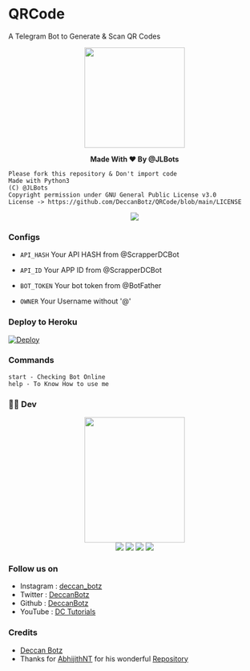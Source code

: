 # QRCode
A Telegram Bot to Generate & Scan QR Codes
<p align="middle">
 <img src = "https://www.hizliresim.com/m14imdp" width="200" height="200">
</p>
  <b><p align="center">Made With ❤ By @JLBots</p></b>


```
Please fork this repository & Don't import code
Made with Python3
(C) @JLBots
Copyright permission under GNU General Public License v3.0
License -> https://github.com/DeccanBotz/QRCode/blob/main/LICENSE
```

<p align="center">
  <a href="https://www.python.org">
    <img src="http://ForTheBadge.com/images/badges/made-with-python.svg">
  </a>
</p>

### Configs
* `API_HASH` Your API HASH from @ScrapperDCBot

* `API_ID` Your APP ID from @ScrapperDCBot

* `BOT_TOKEN` Your bot token from @BotFather

* `OWNER` Your Username without '@'

### Deploy to Heroku


[![Deploy](https://www.herokucdn.com/deploy/button.svg)](https://heroku.com/deploy?template=https://github.com/DeccanBotz/QRCode)

### Commands
```
start - Checking Bot Online
help - To Know How to use me
```
### 👨‍💻 Dev

<p align="middle">
<img src="https://telegra.ph/file/02196031aecc70af5cec4.jpg" width="200" height="250"><br>
<img src="https://badgen.net/badge/Name/The New World/orange?icon=awesome&labelColor=black"></a>
<a href="https://telegram.dog/TheDCB"><img src="https://img.shields.io/badge/Telegram-Bot-blue.svg?logo=telegram"></a>
<a href="https://github.com/DeccanBotz"><img src="https://badgen.net/badge/Follow%20on%20/GitHub/80FF00?icon=github&labelColor=black"></a>
<a href="https://www.youtube.com/channel/UCt96T3IQs3sM7ZtthNz-tmA"><img src="https://img.shields.io/badge/YouTube-Channel-FF3333.svg?logo=youtube&logoColor=FF3333"></a>
<p align="left">
</p>

### Follow us on 
* Instagram : [deccan_botz](https://www.instagram.com/Coshgyn/)
* Twitter   : [DeccanBotz](https://www.twitter.com/DeccanBotz/)
* Github    : [DeccanBotz](https://github.com/DeccanBotz/)
* YouTube   : [DC Tutorials](https://www.youtube.com/channel/UCt96T3IQs3sM7ZtthNz-tmA)

### Credits 
* [Deccan Botz](https://t.me/Deccan_Botz)
* Thanks for [AbhijithNT](https://github.com/AbhijithNT) for his wonderful [Repository]( https://github.com/AbhijithNT/QRCode-Telegram-bot)
